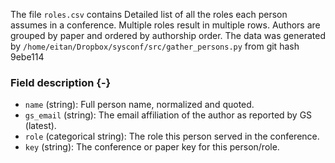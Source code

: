 The file `roles.csv` contains Detailed list of all the roles each person assumes in a conference. Multiple roles result in multiple rows. Authors are grouped by paper and ordered by authorship order.
The data was generated by `/home/eitan/Dropbox/sysconf/src/gather_persons.py` from git hash 9ebe114


### Field description {-}

  * `name` (string): Full person name, normalized and quoted.
  * `gs_email` (string): The email affiliation of the author as reported by GS (latest).
  * `role` (categorical string): The role this person served in the conference.
  * `key` (string): The conference or paper key for this person/role.
